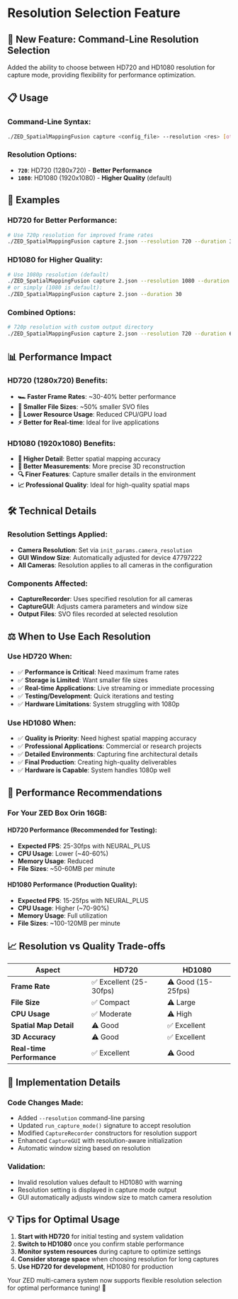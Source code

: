 # Resolution Selection Feature

## 🎯 **New Feature: Command-Line Resolution Selection**

Added the ability to choose between HD720 and HD1080 resolution for capture mode, providing flexibility for performance optimization.

## 📋 **Usage**

### **Command-Line Syntax:**
```bash
./ZED_SpatialMappingFusion capture <config_file> --resolution <res> [other_options]
```

### **Resolution Options:**
- **`720`**: HD720 (1280x720) - **Better Performance**
- **`1080`**: HD1080 (1920x1080) - **Higher Quality** (default)

## 🚀 **Examples**

### **HD720 for Better Performance:**
```bash
# Use 720p resolution for improved frame rates
./ZED_SpatialMappingFusion capture 2.json --resolution 720 --duration 30
```

### **HD1080 for Higher Quality:**
```bash
# Use 1080p resolution (default)
./ZED_SpatialMappingFusion capture 2.json --resolution 1080 --duration 30
# or simply (1080 is default):
./ZED_SpatialMappingFusion capture 2.json --duration 30
```

### **Combined Options:**
```bash
# 720p resolution with custom output directory
./ZED_SpatialMappingFusion capture 2.json --resolution 720 --duration 60 --output-dir ./my_captures
```

## 📊 **Performance Impact**

### **HD720 (1280x720) Benefits:**
- **🏎️ Faster Frame Rates**: ~30-40% better performance
- **💾 Smaller File Sizes**: ~50% smaller SVO files  
- **🔋 Lower Resource Usage**: Reduced CPU/GPU load
- **⚡ Better for Real-time**: Ideal for live applications

### **HD1080 (1920x1080) Benefits:**
- **🎯 Higher Detail**: Better spatial mapping accuracy
- **📐 Better Measurements**: More precise 3D reconstruction
- **🔍 Finer Features**: Capture smaller details in the environment
- **📈 Professional Quality**: Ideal for high-quality spatial maps

## 🛠️ **Technical Details**

### **Resolution Settings Applied:**
- **Camera Resolution**: Set via `init_params.camera_resolution`
- **GUI Window Size**: Automatically adjusted for device 47797222
- **All Cameras**: Resolution applies to all cameras in the configuration

### **Components Affected:**
- **CaptureRecorder**: Uses specified resolution for all cameras
- **CaptureGUI**: Adjusts camera parameters and window size
- **Output Files**: SVO files recorded at selected resolution

## ⚖️ **When to Use Each Resolution**

### **Use HD720 When:**
- ✅ **Performance is Critical**: Need maximum frame rates
- ✅ **Storage is Limited**: Want smaller file sizes
- ✅ **Real-time Applications**: Live streaming or immediate processing
- ✅ **Testing/Development**: Quick iterations and testing
- ✅ **Hardware Limitations**: System struggling with 1080p

### **Use HD1080 When:**
- ✅ **Quality is Priority**: Need highest spatial mapping accuracy
- ✅ **Professional Applications**: Commercial or research projects
- ✅ **Detailed Environments**: Capturing fine architectural details
- ✅ **Final Production**: Creating high-quality deliverables
- ✅ **Hardware is Capable**: System handles 1080p well

## 🎯 **Performance Recommendations**

### **For Your ZED Box Orin 16GB:**

#### **HD720 Performance (Recommended for Testing):**
- **Expected FPS**: 25-30fps with NEURAL_PLUS
- **CPU Usage**: Lower (~40-60%)
- **Memory Usage**: Reduced
- **File Sizes**: ~50-60MB per minute

#### **HD1080 Performance (Production Quality):**
- **Expected FPS**: 15-25fps with NEURAL_PLUS  
- **CPU Usage**: Higher (~70-90%)
- **Memory Usage**: Full utilization
- **File Sizes**: ~100-120MB per minute

## 📈 **Resolution vs Quality Trade-offs**

| Aspect | HD720 | HD1080 |
|--------|-------|--------|
| **Frame Rate** | ✅ Excellent (25-30fps) | ⚠️ Good (15-25fps) |
| **File Size** | ✅ Compact | ⚠️ Large |
| **CPU Usage** | ✅ Moderate | ⚠️ High |
| **Spatial Map Detail** | ⚠️ Good | ✅ Excellent |
| **3D Accuracy** | ⚠️ Good | ✅ Excellent |
| **Real-time Performance** | ✅ Excellent | ⚠️ Good |

## 🔧 **Implementation Details**

### **Code Changes Made:**
- Added `--resolution` command-line parsing
- Updated `run_capture_mode()` signature to accept resolution
- Modified `CaptureRecorder` constructors for resolution support  
- Enhanced `CaptureGUI` with resolution-aware initialization
- Automatic window sizing based on resolution

### **Validation:**
- Invalid resolution values default to HD1080 with warning
- Resolution setting is displayed in capture mode output
- GUI automatically adjusts window size to match camera resolution

## 💡 **Tips for Optimal Usage**

1. **Start with HD720** for initial testing and system validation
2. **Switch to HD1080** once you confirm stable performance
3. **Monitor system resources** during capture to optimize settings
4. **Consider storage space** when choosing resolution for long captures
5. **Use HD720 for development**, HD1080 for production

Your ZED multi-camera system now supports flexible resolution selection for optimal performance tuning! 🎯

